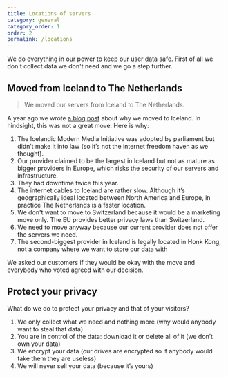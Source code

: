 ```yaml
---
title: Locations of servers
category: general
category_order: 1
order: 2
permalink: /locations
---
```


We do everything in our power to keep our user data safe. First of all we don't collect data we don't need and we go a step further.

## Moved from Iceland to The Netherlands

<blockquote class="red">
  <p>We moved our servers from Iceland to The Netherlands.</p>
</blockquote>

A year ago we wrote [a blog post](https://blog.simpleanalytics.io/why-we-moved-our-servers-to-iceland) about why we moved to Iceland. In hindsight, this was not a great move. Here is why:

1. The Icelandic Modern Media Initiative was adopted by parliament but didn’t make it into law (so it’s not the internet freedom haven as we thought).
1. Our provider claimed to be the largest in Iceland but not as mature as bigger providers in Europe, which risks the security of our servers and infrastructure.
1. They had downtime twice this year.
1. The internet cables to Iceland are rather slow. Although it’s geographically ideal located between North America and Europe, in practice The Netherlands is a faster location.
1. We don't want to move to Switzerland because it would be a marketing move only. The EU provides better privacy laws than Switzerland.
1. We need to move anyway because our current provider does not offer the servers we need.
1. The second-biggest provider in Iceland is legally located in Honk Kong, not a company where we want to store our data with

We asked our customers if they would be okay with the move and everybody who voted agreed with our decision.

## Protect your privacy

What do we do to protect your privacy and that of your visitors?

1. We only collect what we need and nothing more (why would anybody want to steal that data)
1. You are in control of the data: download it or delete all of it (we don’t own your data)
1. We encrypt your data (our drives are encrypted so if anybody would take them they are useless)
1. We will never sell your data (because it’s yours)

<img class="undraw-svg" src="/images/undraw_around_the_world.svg" alt="">
